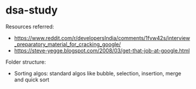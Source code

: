 # dsa-study

Resources referred:
- https://www.reddit.com/r/developersIndia/comments/1fvw42s/interview_preparatory_material_for_cracking_google/
- https://steve-yegge.blogspot.com/2008/03/get-that-job-at-google.html

Folder structure:
- Sorting algos: standard algos like bubble, selection, insertion, merge and quick sort